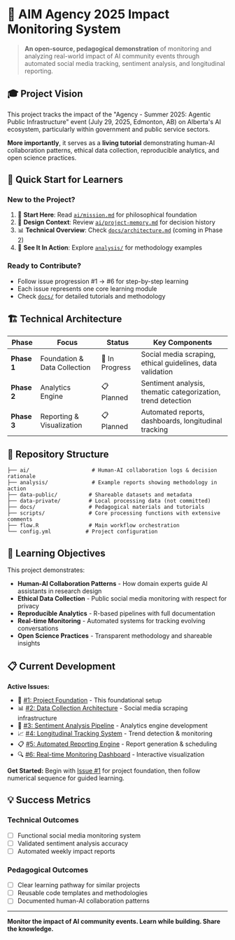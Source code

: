 # 🎯 AIM Agency 2025 Impact Monitoring System

> **An open-source, pedagogical demonstration** of monitoring and analyzing real-world impact of AI community events through automated social media tracking, sentiment analysis, and longitudinal reporting.

## **🎓 Project Vision**

This project tracks the impact of the "Agency - Summer 2025: Agentic Public Infrastructure" event (July 29, 2025, Edmonton, AB) on Alberta's AI ecosystem, particularly within government and public service sectors. 

**More importantly**, it serves as a **living tutorial** demonstrating human-AI collaboration patterns, ethical data collection, reproducible analytics, and open science practices.

## **🚀 Quick Start for Learners**

### **New to the Project?**
1. 📖 **Start Here**: Read [`ai/mission.md`](ai/mission.md) for philosophical foundation
2. 🧠 **Design Context**: Review [`ai/project-memory.md`](ai/project-memory.md) for decision history  
3. 📊 **Technical Overview**: Check [`docs/architecture.md`](docs/architecture.md) (coming in Phase 2)
4. 🔬 **See It In Action**: Explore [`analysis/`](analysis/) for methodology examples

### **Ready to Contribute?**
- Follow issue progression #1 → #6 for step-by-step learning
- Each issue represents one core learning module
- Check [`docs/`](docs/) for detailed tutorials and methodology

## **🏗️ Technical Architecture**

| Phase | Focus | Status | Key Components |
|-------|-------|--------|----------------|
| **Phase 1** | Foundation & Data Collection | 🚧 In Progress | Social media scraping, ethical guidelines, data validation |
| **Phase 2** | Analytics Engine | 📋 Planned | Sentiment analysis, thematic categorization, trend detection |
| **Phase 3** | Reporting & Visualization | 📋 Planned | Automated reports, dashboards, longitudinal tracking |

## **📁 Repository Structure**

```
├── ai/                    # Human-AI collaboration logs & decision rationale
├── analysis/              # Example reports showing methodology in action  
├── data-public/          # Shareable datasets and metadata
├── data-private/         # Local processing data (not committed)
├── docs/                 # Pedagogical materials and tutorials
├── scripts/              # Core processing functions with extensive comments
├── flow.R                # Main workflow orchestration
└── config.yml           # Project configuration
```

## **🎯 Learning Objectives**

This project demonstrates:
- **Human-AI Collaboration Patterns** - How domain experts guide AI assistants in research design
- **Ethical Data Collection** - Public social media monitoring with respect for privacy  
- **Reproducible Analytics** - R-based pipelines with full documentation
- **Real-time Monitoring** - Automated systems for tracking evolving conversations
- **Open Science Practices** - Transparent methodology and shareable insights

## **📋 Current Development**

**Active Issues:**
- 🎯 [#1: Project Foundation](../../issues/1) - This foundational setup
- 📊 [#2: Data Collection Architecture](../../issues/2) - Social media scraping infrastructure  
- 🧠 [#3: Sentiment Analysis Pipeline](../../issues/3) - Analytics engine development
- 📈 [#4: Longitudinal Tracking System](../../issues/4) - Trend detection & monitoring
- 📋 [#5: Automated Reporting Engine](../../issues/5) - Report generation & scheduling
- 🔍 [#6: Real-time Monitoring Dashboard](../../issues/6) - Interactive visualization

**Get Started:** Begin with [Issue #1](../../issues/1) for project foundation, then follow numerical sequence for guided learning.

## **💡 Success Metrics**

### **Technical Outcomes**
- [ ] Functional social media monitoring system
- [ ] Validated sentiment analysis accuracy  
- [ ] Automated weekly impact reports

### **Pedagogical Outcomes**  
- [ ] Clear learning pathway for similar projects
- [ ] Reusable code templates and methodologies
- [ ] Documented human-AI collaboration patterns

---

**Monitor the impact of AI community events. Learn while building. Share the knowledge.**
